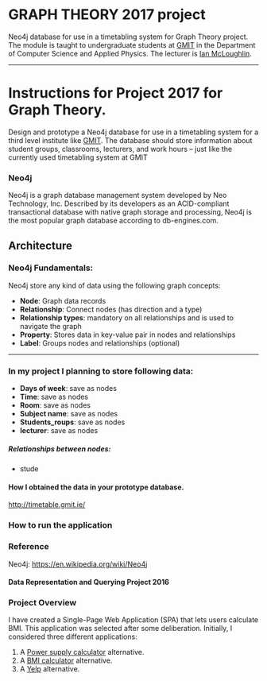 # GRAPH THEORY 2017 project
Neo4j database for use in a timetabling system for Graph Theory project.
The module is taught to undergraduate students at [GMIT](http://www.gmit.ie) in the Department of Computer Science and Applied Physics.
The lecturer is [Ian McLoughlin](https://ianmcloughlin.github.io).

---

# Instructions for Project 2017 for Graph Theory.
Design and prototype a Neo4j database for use
in a timetabling system for a third level institute like [GMIT](http://www.gmit.ie). The database
should store information about student groups, classrooms, lecturers, and
work hours – just like the currently used timetabling system at GMIT

### Neo4j

Neo4j is a graph database management system developed by Neo Technology, Inc. Described by its developers as an ACID-compliant transactional database with native graph storage and processing, Neo4j is the most popular graph database according to db-engines.com.

## Architecture
### Neo4j Fundamentals:

Neo4j store any kind of data using the following graph concepts:

* **Node**: Graph data records
* **Relationship**: Connect nodes (has direction and a type)
* **Relationship types**: mandatory on all relationships and is used to navigate the graph
* **Property**: Stores data in key-value pair in nodes and relationships
* **Label**: Groups nodes and relationships (optional)

---

### In my project I planning to store following data:

* **Days of week**:  save as nodes 
* **Time**:  save as nodes
* **Room**: save as nodes
* **Subject name**: save as nodes
* **Students_roups**:  save as nodes
* **lecturer**: save as nodes
##### Relationships between nodes:
* stude



#### How I obtained the data in your prototype database.
http://timetable.gmit.ie/

### How to run the application

### Reference
Neo4j: https://en.wikipedia.org/wiki/Neo4j




#### Data Representation and Querying Project 2016

### Project Overview
I have created a Single-Page Web Application (SPA) that lets users calculate BMI.
This application was selected after some deliberation.
Initially, I considered three different applications:

1. A [Power supply calculator](http://outervision.com/power-supply-calculator) alternative.
2. A [BMI calculator](http://www.bmicalculator.ie/) alternative.
3. A [Yelp](https://www.yelp.ie/) alternative.
